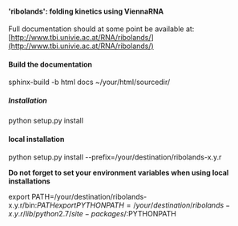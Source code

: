 #### 'ribolands': folding kinetics using ViennaRNA ####

Full documentation should at some point be available at: [http://www.tbi.univie.ac.at/RNA/ribolands/](http://www.tbi.univie.ac.at/RNA/ribolands/)

#### Build the documentation ####

sphinx-build -b html docs ~/your/html/sourcedir/

##### Installation #####

python setup.py install

#### local installation ####
python setup.py install --prefix=/your/destination/ribolands-x.y.r

**Do not forget to set your environment variables when using local installations**

export PATH=/your/destination/ribolands-x.y.r/bin:$PATH
export PYTHONPATH=/your/destination/ribolands-x.y.r/lib/python2.7/site-packages/:$PYTHONPATH



